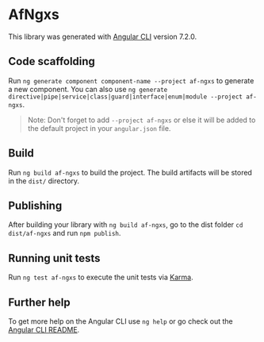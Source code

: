 # AfNgxs

This library was generated with [Angular CLI](https://github.com/angular/angular-cli) version 7.2.0.

## Code scaffolding

Run `ng generate component component-name --project af-ngxs` to generate a new component. You can also use `ng generate directive|pipe|service|class|guard|interface|enum|module --project af-ngxs`.
> Note: Don't forget to add `--project af-ngxs` or else it will be added to the default project in your `angular.json` file. 

## Build

Run `ng build af-ngxs` to build the project. The build artifacts will be stored in the `dist/` directory.

## Publishing

After building your library with `ng build af-ngxs`, go to the dist folder `cd dist/af-ngxs` and run `npm publish`.

## Running unit tests

Run `ng test af-ngxs` to execute the unit tests via [Karma](https://karma-runner.github.io).

## Further help

To get more help on the Angular CLI use `ng help` or go check out the [Angular CLI README](https://github.com/angular/angular-cli/blob/master/README.md).
